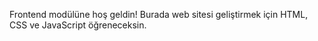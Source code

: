 Frontend modülüne hoş geldin! Burada web sitesi geliştirmek için HTML, CSS ve JavaScript öğreneceksin.
